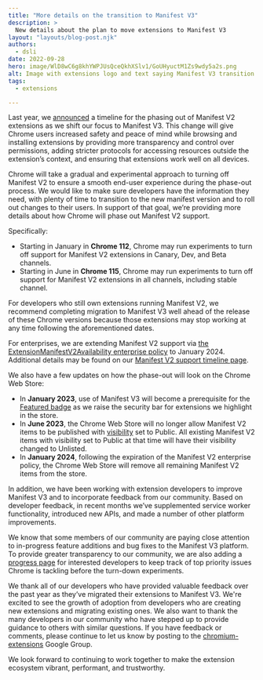 ```yaml
---
title: "More details on the transition to Manifest V3"
description: >
  New details about the plan to move extensions to Manifest V3
layout: "layouts/blog-post.njk"
authors:
  - dsli
date: 2022-09-28
hero: image/WlD8wC6g8khYWPJUsQceQkhXSlv1/GoUHyuctM1Zs9wdy5a2s.png
alt: Image with extensions logo and text saying Manifest V3 transition timeline
tags:
  - extensions

---
```

Last year, we [announced](/blog/mv2-transition/) a timeline for the phasing out of Manifest V2 extensions as we shift our focus to Manifest V3. This change will give Chrome users increased safety and peace of mind while browsing and installing extensions by providing more transparency and control over permissions, adding stricter protocols for accessing resources outside the extension’s context, and ensuring that extensions work well on all devices.

Chrome will take a gradual and experimental approach to turning off Manifest V2 to ensure a smooth end-user experience during the phase-out process. We would like to make sure developers have the information they need, with plenty of time to transition to the new manifest version and to roll out changes to their users. In support of that goal, we’re providing more details about how Chrome will phase out Manifest V2 support. 

Specifically:

* Starting in January in **Chrome 112**, Chrome may run experiments to turn off support for Manifest V2 extensions in Canary, Dev, and Beta channels.
* Starting in June in **Chrome 115**, Chrome may run experiments to turn off support for Manifest V2 extensions in all channels, including stable channel.

For developers who still own extensions running Manifest V2, we recommend completing migration to Manifest V3 well ahead of the release of these Chrome versions because those extensions may stop working at any time following the aforementioned dates.

For enterprises, we are extending Manifest V2 support via [the ExtensionManifestV2Availability enterprise policy](https://bugs.chromium.org/p/chromium/issues/detail?id=1347794) to January 2024. Additional details may be found on our [Manifest V2 support timeline page](/docs/extensions/mv3/mv2-sunset/).

We also have a few updates on how the phase-out will look on the Chrome Web Store:

* In **January 2023**, use of Manifest V3 will become a prerequisite for the [Featured badge](https://blog.google/products/chrome/find-great-extensions-new-chrome-web-store-badges/) as we raise the security bar for extensions we highlight in the store.
* In **June 2023**, the Chrome Web Store will no longer allow Manifest V2 items to be published with [visibility](/docs/webstore/cws-dashboard-distribution/#setting-the-visibility) set to Public. All existing Manifest V2 items with visibility set to Public at that time will have their visibility changed to Unlisted.
* In **January 2024**, following the expiration of the Manifest V2 enterprise policy, the Chrome Web Store will remove all remaining Manifest V2 items from the store.

In addition, we have been working with extension developers to improve Manifest V3 and to incorporate feedback from our community. Based on developer feedback, in recent months we’ve supplemented service worker functionality, introduced new APIs, and made a number of other platform improvements. 

We know that some members of our community are paying close attention to in-progress feature additions and bug fixes to the Manifest V3 platform. To provide greater transparency to our community, we are also adding a [progress page](https://developer.chrome.com/docs/extensions/mv3/known-issues) for interested developers to keep track of top priority issues Chrome is tackling before the turn-down experiments.

We thank all of our developers who have provided valuable feedback over the past year as they’ve migrated their extensions to Manifest V3. We're excited to see the growth of adoption from developers who are creating new extensions and migrating existing ones. We also want to thank the many developers in our community who have stepped up to provide guidance to others with similar questions. If you have feedback or comments, please continue to let us know by posting to the [chromium-extensions](https://groups.google.com/a/chromium.org/g/chromium-extensions) Google Group.

We look forward to continuing to work together to make the extension ecosystem vibrant, performant, and trustworthy.